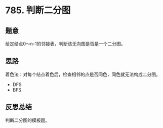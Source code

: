 # 785. 判断二分图

## 题意

给定结点0～n-1的邻接表，判断该无向图是否是一个二分图。

## 思路

着色法：对每个结点着色后，检查相邻的点是否同色，同色就无法构成二分图。

- DFS
- BFS

## 反思总结

判断二分图的模板题。
